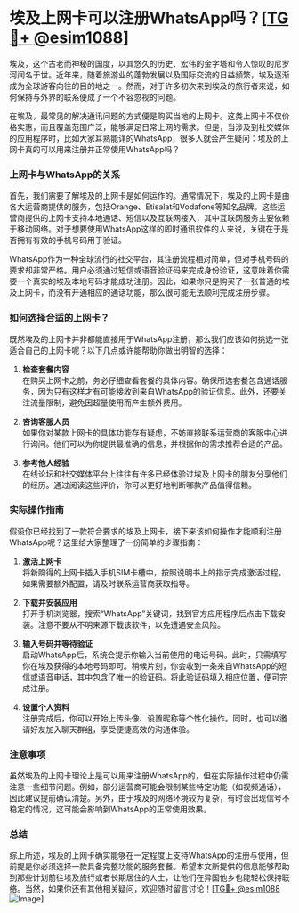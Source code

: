# 埃及上网卡可以注册WhatsApp吗？[[TG💪+ @esim1088](https://t.me/s/esim1088)]

埃及，这个古老而神秘的国度，以其悠久的历史、宏伟的金字塔和令人惊叹的尼罗河闻名于世。近年来，随着旅游业的蓬勃发展以及国际交流的日益频繁，埃及逐渐成为全球游客向往的目的地之一。然而，对于许多初次来到埃及的旅行者来说，如何保持与外界的联系便成了一个不容忽视的问题。

在埃及，最常见的解决通讯问题的方式便是购买当地的上网卡。这类上网卡不仅价格实惠，而且覆盖范围广泛，能够满足日常上网的需求。但是，当涉及到社交媒体的应用程序时，比如大家耳熟能详的WhatsApp，很多人就会产生疑问：埃及的上网卡真的可以用来注册并正常使用WhatsApp吗？

### 上网卡与WhatsApp的关系

首先，我们需要了解埃及的上网卡是如何运作的。通常情况下，埃及的上网卡是由各大运营商提供的服务，包括Orange、Etisalat和Vodafone等知名品牌。这些运营商提供的上网卡支持本地通话、短信以及互联网接入，其中互联网服务主要依赖于移动网络。对于想要使用WhatsApp这样的即时通讯软件的人来说，关键在于是否拥有有效的手机号码用于验证。

WhatsApp作为一种全球流行的社交平台，其注册流程相对简单，但对手机号码的要求却非常严格。用户必须通过短信或语音验证码来完成身份验证，这意味着你需要一个真实的埃及本地号码才能成功注册。因此，如果你只是购买了一张普通的埃及上网卡，而没有开通相应的通话功能，那么很可能无法顺利完成注册步骤。

### 如何选择合适的上网卡？

既然埃及的上网卡并非都能直接用于WhatsApp注册，那么我们应该如何挑选一张适合自己的上网卡呢？以下几点或许能帮助你做出明智的选择：

1. **检查套餐内容**  
   在购买上网卡之前，务必仔细查看套餐的具体内容。确保所选套餐包含通话服务，因为只有这样才有可能接收到来自WhatsApp的验证信息。此外，还要关注流量限制，避免因超量使用而产生额外费用。

2. **咨询客服人员**  
   如果你对某款上网卡的具体功能存有疑虑，不妨直接联系运营商的客服中心进行询问。他们可以为你提供最准确的信息，并根据你的需求推荐合适的产品。

3. **参考他人经验**  
   在线论坛和社交媒体平台上往往有许多已经体验过埃及上网卡的朋友分享他们的经历。通过阅读这些评价，你可以更好地判断哪款产品值得信赖。

### 实际操作指南

假设你已经找到了一款符合要求的埃及上网卡，接下来该如何操作才能顺利注册WhatsApp呢？这里给大家整理了一份简单的步骤指南：

1. **激活上网卡**  
   将新购得的上网卡插入手机SIM卡槽中，按照说明书上的指示完成激活过程。如果需要额外配置，请及时联系运营商获取指导。

2. **下载并安装应用**  
   打开手机浏览器，搜索“WhatsApp”关键词，找到官方应用程序后点击下载安装。注意不要从不明来源下载该软件，以免遭遇安全风险。

3. **输入号码并等待验证**  
   启动WhatsApp后，系统会提示你输入当前使用的电话号码。此时，只需填写你在埃及获得的本地号码即可。稍候片刻，你会收到一条来自WhatsApp的短信或语音电话，其中包含了唯一的验证码。将此验证码填入相应位置，便可完成注册。

4. **设置个人资料**  
   注册完成后，你可以开始上传头像、设置昵称等个性化操作。同时，也可以邀请好友加入聊天群组，享受便捷高效的沟通体验。

### 注意事项

虽然埃及的上网卡理论上是可以用来注册WhatsApp的，但在实际操作过程中仍需注意一些细节问题。例如，部分运营商可能会限制某些特定功能（如视频通话），因此建议提前确认清楚。另外，由于埃及的网络环境较为复杂，有时会出现信号不稳定的情况，这可能会影响到WhatsApp的正常使用效果。

### 总结

综上所述，埃及的上网卡确实能够在一定程度上支持WhatsApp的注册与使用，但前提是你必须选择一款具备完整功能的服务套餐。希望本文所提供的信息能够帮助到那些计划前往埃及旅行或者长期居住的人士，让他们在异国他乡也能轻松保持联络。当然，如果你还有其他相关疑问，欢迎随时留言讨论！[[TG💪+ @esim1088](https://t.me/s/esim1088) ![Image](https://i.postimg.cc/4NQfJmqS/Snipaste-2025-05-13-00-14-12.png)]